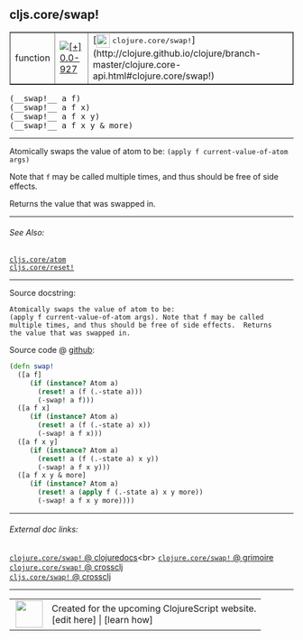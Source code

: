 ## cljs.core/swap!



 <table border="1">
<tr>
<td>function</td>
<td><a href="https://github.com/cljsinfo/cljs-api-docs/tree/0.0-927"><img valign="middle" alt="[+] 0.0-927" title="Added in 0.0-927" src="https://img.shields.io/badge/+-0.0--927-lightgrey.svg"></a> </td>
<td>
[<img height="24px" valign="middle" src="http://i.imgur.com/1GjPKvB.png"> <samp>clojure.core/swap!</samp>](http://clojure.github.io/clojure/branch-master/clojure.core-api.html#clojure.core/swap!)
</td>
</tr>
</table>


 <samp>
(__swap!__ a f)<br>
</samp>
 <samp>
(__swap!__ a f x)<br>
</samp>
 <samp>
(__swap!__ a f x y)<br>
</samp>
 <samp>
(__swap!__ a f x y & more)<br>
</samp>

---

Atomically swaps the value of atom to be: `(apply f current-value-of-atom
args)`

Note that `f` may be called multiple times, and thus should be free of side
effects.

Returns the value that was swapped in.

---


###### See Also:

[`cljs.core/atom`](cljs.core_atom.md)<br>
[`cljs.core/reset!`](cljs.core_resetBANG.md)<br>

---


Source docstring:

```
Atomically swaps the value of atom to be:
(apply f current-value-of-atom args). Note that f may be called
multiple times, and thus should be free of side effects.  Returns
the value that was swapped in.
```


Source code @ [github](https://github.com/clojure/clojurescript/blob/r2755/src/cljs/cljs/core.cljs#L3550-L3570):

```clj
(defn swap!
  ([a f]
     (if (instance? Atom a)
       (reset! a (f (.-state a)))
       (-swap! a f)))
  ([a f x]
     (if (instance? Atom a)
       (reset! a (f (.-state a) x))
       (-swap! a f x)))
  ([a f x y]
     (if (instance? Atom a)
       (reset! a (f (.-state a) x y))
       (-swap! a f x y)))
  ([a f x y & more]
     (if (instance? Atom a)
       (reset! a (apply f (.-state a) x y more))
       (-swap! a f x y more))))
```

<!--
Repo - tag - source tree - lines:

 <pre>
clojurescript @ r2755
└── src
    └── cljs
        └── cljs
            └── <ins>[core.cljs:3550-3570](https://github.com/clojure/clojurescript/blob/r2755/src/cljs/cljs/core.cljs#L3550-L3570)</ins>
</pre>

-->

---



###### External doc links:

[`clojure.core/swap!` @ clojuredocs](http://clojuredocs.org/clojure.core/swap!)<br>
[`clojure.core/swap!` @ grimoire](http://conj.io/store/v1/org.clojure/clojure/1.7.0-beta3/clj/clojure.core/swap%21/)<br>
[`clojure.core/swap!` @ crossclj](http://crossclj.info/fun/clojure.core/swap%21.html)<br>
[`cljs.core/swap!` @ crossclj](http://crossclj.info/fun/cljs.core.cljs/swap%21.html)<br>

---

 <table>
<tr><td>
<img valign="middle" align="right" width="48px" src="http://i.imgur.com/Hi20huC.png">
</td><td>
Created for the upcoming ClojureScript website.<br>
[edit here] | [learn how]
</td></tr></table>

[edit here]:https://github.com/cljsinfo/cljs-api-docs/blob/master/cljsdoc/cljs.core_swapBANG.cljsdoc
[learn how]:https://github.com/cljsinfo/cljs-api-docs/wiki/cljsdoc-files

<!--

This information was too distracting to show to readers, but I'll leave it
commented here since it is helpful to:

- pretty-print the data used to generate this document
- and show how to retrieve that data



The API data for this symbol:

```clj
{:description "Atomically swaps the value of atom to be: `(apply f current-value-of-atom\nargs)`\n\nNote that `f` may be called multiple times, and thus should be free of side\neffects.\n\nReturns the value that was swapped in.",
 :ns "cljs.core",
 :name "swap!",
 :signature ["[a f]" "[a f x]" "[a f x y]" "[a f x y & more]"],
 :history [["+" "0.0-927"]],
 :type "function",
 :related ["cljs.core/atom" "cljs.core/reset!"],
 :full-name-encode "cljs.core_swapBANG",
 :source {:code "(defn swap!\n  ([a f]\n     (if (instance? Atom a)\n       (reset! a (f (.-state a)))\n       (-swap! a f)))\n  ([a f x]\n     (if (instance? Atom a)\n       (reset! a (f (.-state a) x))\n       (-swap! a f x)))\n  ([a f x y]\n     (if (instance? Atom a)\n       (reset! a (f (.-state a) x y))\n       (-swap! a f x y)))\n  ([a f x y & more]\n     (if (instance? Atom a)\n       (reset! a (apply f (.-state a) x y more))\n       (-swap! a f x y more))))",
          :title "Source code",
          :repo "clojurescript",
          :tag "r2755",
          :filename "src/cljs/cljs/core.cljs",
          :lines [3550 3570]},
 :full-name "cljs.core/swap!",
 :clj-symbol "clojure.core/swap!",
 :docstring "Atomically swaps the value of atom to be:\n(apply f current-value-of-atom args). Note that f may be called\nmultiple times, and thus should be free of side effects.  Returns\nthe value that was swapped in."}

```

Retrieve the API data for this symbol:

```clj
;; from Clojure REPL
(require '[clojure.edn :as edn])
(-> (slurp "https://raw.githubusercontent.com/cljsinfo/cljs-api-docs/catalog/cljs-api.edn")
    (edn/read-string)
    (get-in [:symbols "cljs.core/swap!"]))
```

-->
